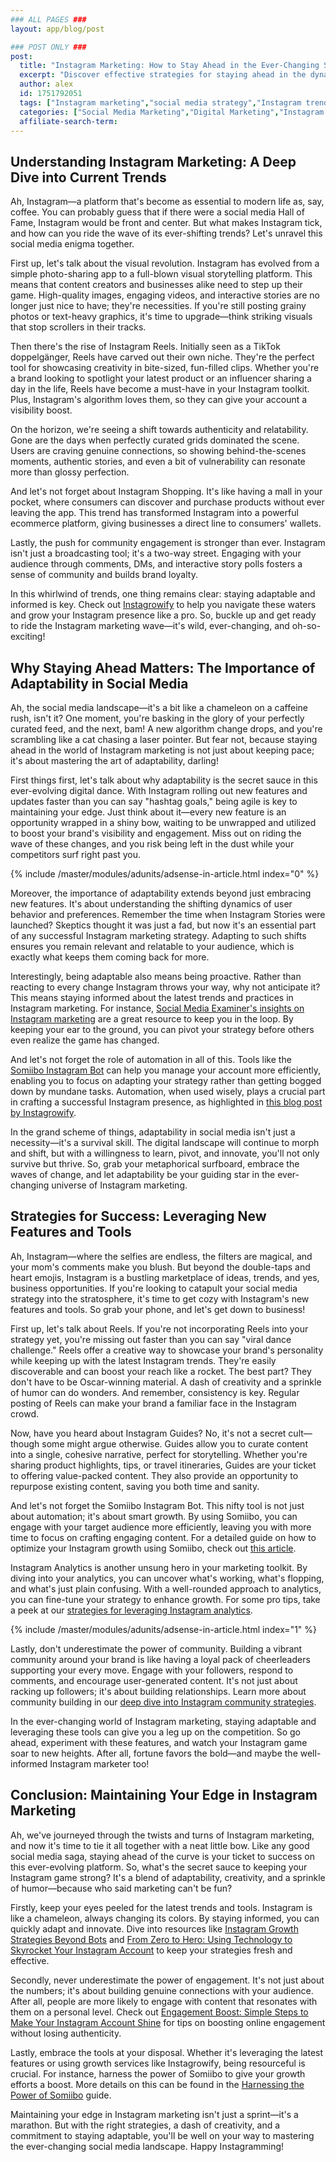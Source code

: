 ```yaml
---
### ALL PAGES ###
layout: app/blog/post

### POST ONLY ###
post:
  title: "Instagram Marketing: How to Stay Ahead in the Ever-Changing Social Media Landscape"
  excerpt: "Discover effective strategies for staying ahead in the dynamic world of Instagram marketing with insights into current trends and tools."
  author: alex
  id: 1751792051
  tags: ["Instagram marketing","social media strategy","Instagram trends","online engagement"]
  categories: ["Social Media Marketing","Digital Marketing","Instagram Growth"]
  affiliate-search-term: 
---
```


## Understanding Instagram Marketing: A Deep Dive into Current Trends

Ah, Instagram—a platform that's become as essential to modern life as, say, coffee. You can probably guess that if there were a social media Hall of Fame, Instagram would be front and center. But what makes Instagram tick, and how can you ride the wave of its ever-shifting trends? Let's unravel this social media enigma together.

First up, let's talk about the visual revolution. Instagram has evolved from a simple photo-sharing app to a full-blown visual storytelling platform. This means that content creators and businesses alike need to step up their game. High-quality images, engaging videos, and interactive stories are no longer just nice to have; they're necessities. If you're still posting grainy photos or text-heavy graphics, it's time to upgrade—think striking visuals that stop scrollers in their tracks.

Then there's the rise of Instagram Reels. Initially seen as a TikTok doppelgänger, Reels have carved out their own niche. They're the perfect tool for showcasing creativity in bite-sized, fun-filled clips. Whether you're a brand looking to spotlight your latest product or an influencer sharing a day in the life, Reels have become a must-have in your Instagram toolkit. Plus, Instagram's algorithm loves them, so they can give your account a visibility boost. 

On the horizon, we're seeing a shift towards authenticity and relatability. Gone are the days when perfectly curated grids dominated the scene. Users are craving genuine connections, so showing behind-the-scenes moments, authentic stories, and even a bit of vulnerability can resonate more than glossy perfection.

And let's not forget about Instagram Shopping. It's like having a mall in your pocket, where consumers can discover and purchase products without ever leaving the app. This trend has transformed Instagram into a powerful ecommerce platform, giving businesses a direct line to consumers' wallets.

Lastly, the push for community engagement is stronger than ever. Instagram isn't just a broadcasting tool; it's a two-way street. Engaging with your audience through comments, DMs, and interactive story polls fosters a sense of community and builds brand loyalty.

In this whirlwind of trends, one thing remains clear: staying adaptable and informed is key. Check out [Instagrowify](https://instagrowify.com) to help you navigate these waters and grow your Instagram presence like a pro. So, buckle up and get ready to ride the Instagram marketing wave—it's wild, ever-changing, and oh-so-exciting!

## Why Staying Ahead Matters: The Importance of Adaptability in Social Media

Ah, the social media landscape—it's a bit like a chameleon on a caffeine rush, isn't it? One moment, you're basking in the glory of your perfectly curated feed, and the next, bam! A new algorithm change drops, and you're scrambling like a cat chasing a laser pointer. But fear not, because staying ahead in the world of Instagram marketing is not just about keeping pace; it's about mastering the art of adaptability, darling!

First things first, let's talk about why adaptability is the secret sauce in this ever-evolving digital dance. With Instagram rolling out new features and updates faster than you can say "hashtag goals," being agile is key to maintaining your edge. Just think about it—every new feature is an opportunity wrapped in a shiny bow, waiting to be unwrapped and utilized to boost your brand's visibility and engagement. Miss out on riding the wave of these changes, and you risk being left in the dust while your competitors surf right past you.

{% include /master/modules/adunits/adsense-in-article.html index="0" %}

Moreover, the importance of adaptability extends beyond just embracing new features. It's about understanding the shifting dynamics of user behavior and preferences. Remember the time when Instagram Stories were launched? Skeptics thought it was just a fad, but now it's an essential part of any successful Instagram marketing strategy. Adapting to such shifts ensures you remain relevant and relatable to your audience, which is exactly what keeps them coming back for more.

Interestingly, being adaptable also means being proactive. Rather than reacting to every change Instagram throws your way, why not anticipate it? This means staying informed about the latest trends and practices in Instagram marketing. For instance, [Social Media Examiner's insights on Instagram marketing](https://www.socialmediaexaminer.com/instagram-marketing/) are a great resource to keep you in the loop. By keeping your ear to the ground, you can pivot your strategy before others even realize the game has changed.

And let's not forget the role of automation in all of this. Tools like the [Somiibo Instagram Bot](https://somiibo.com/platforms/instagram-bot) can help you manage your account more efficiently, enabling you to focus on adapting your strategy rather than getting bogged down by mundane tasks. Automation, when used wisely, plays a crucial part in crafting a successful Instagram presence, as highlighted in [this blog post by Instagrowify](https://instagrowify.com/blog/the-role-of-automation-in-crafting-a-successful-instagram-presence).

In the grand scheme of things, adaptability in social media isn't just a necessity—it's a survival skill. The digital landscape will continue to morph and shift, but with a willingness to learn, pivot, and innovate, you'll not only survive but thrive. So, grab your metaphorical surfboard, embrace the waves of change, and let adaptability be your guiding star in the ever-changing universe of Instagram marketing.

## Strategies for Success: Leveraging New Features and Tools

Ah, Instagram—where the selfies are endless, the filters are magical, and your mom's comments make you blush. But beyond the double-taps and heart emojis, Instagram is a bustling marketplace of ideas, trends, and yes, business opportunities. If you're looking to catapult your social media strategy into the stratosphere, it's time to get cozy with Instagram's new features and tools. So grab your phone, and let's get down to business!

First up, let's talk about Reels. If you're not incorporating Reels into your strategy yet, you're missing out faster than you can say "viral dance challenge." Reels offer a creative way to showcase your brand's personality while keeping up with the latest Instagram trends. They're easily discoverable and can boost your reach like a rocket. The best part? They don't have to be Oscar-winning material. A dash of creativity and a sprinkle of humor can do wonders. And remember, consistency is key. Regular posting of Reels can make your brand a familiar face in the Instagram crowd.

Now, have you heard about Instagram Guides? No, it's not a secret cult—though some might argue otherwise. Guides allow you to curate content into a single, cohesive narrative, perfect for storytelling. Whether you're sharing product highlights, tips, or travel itineraries, Guides are your ticket to offering value-packed content. They also provide an opportunity to repurpose existing content, saving you both time and sanity.

And let's not forget the Somiibo Instagram Bot. This nifty tool is not just about automation; it's about smart growth. By using Somiibo, you can engage with your target audience more efficiently, leaving you with more time to focus on crafting engaging content. For a detailed guide on how to optimize your Instagram growth using Somiibo, check out [this article](https://instagrowify.com/blog/how-to-use-the-somiibo-instagram-bot-for-optimal-growth).

Instagram Analytics is another unsung hero in your marketing toolkit. By diving into your analytics, you can uncover what's working, what's flopping, and what's just plain confusing. With a well-rounded approach to analytics, you can fine-tune your strategy to enhance growth. For some pro tips, take a peek at our [strategies for leveraging Instagram analytics](https://instagrowify.com/blog/strategies-for-leveraging-instagram-analytics-to-enhance-growth).

{% include /master/modules/adunits/adsense-in-article.html index="1" %}

Lastly, don't underestimate the power of community. Building a vibrant community around your brand is like having a loyal pack of cheerleaders supporting your every move. Engage with your followers, respond to comments, and encourage user-generated content. It's not just about racking up followers; it's about building relationships. Learn more about community building in our [deep dive into Instagram community strategies](https://instagrowify.com/blog/beyond-followers-building-a-community-on-instagram).

In the ever-changing world of Instagram marketing, staying adaptable and leveraging these tools can give you a leg up on the competition. So go ahead, experiment with these features, and watch your Instagram game soar to new heights. After all, fortune favors the bold—and maybe the well-informed Instagram marketer too!

## Conclusion: Maintaining Your Edge in Instagram Marketing

Ah, we've journeyed through the twists and turns of Instagram marketing, and now it's time to tie it all together with a neat little bow. Like any good social media saga, staying ahead of the curve is your ticket to success on this ever-evolving platform. So, what's the secret sauce to keeping your Instagram game strong? It's a blend of adaptability, creativity, and a sprinkle of humor—because who said marketing can't be fun?

Firstly, keep your eyes peeled for the latest trends and tools. Instagram is like a chameleon, always changing its colors. By staying informed, you can quickly adapt and innovate. Dive into resources like [Instagram Growth Strategies Beyond Bots](https://instagrowify.com/blog/instagram-growth-strategies-beyond-bots) and [From Zero to Hero: Using Technology to Skyrocket Your Instagram Account](https://instagrowify.com/blog/from-zero-to-hero-using-technology-to-skyrocket-your-instagram-account) to keep your strategies fresh and effective.

Secondly, never underestimate the power of engagement. It's not just about the numbers; it's about building genuine connections with your audience. After all, people are more likely to engage with content that resonates with them on a personal level. Check out [Engagement Boost: Simple Steps to Make Your Instagram Account Shine](https://instagrowify.com/blog/engagement-boost-simple-steps-to-make-your-instagram-account-shine) for tips on boosting online engagement without losing authenticity.

Lastly, embrace the tools at your disposal. Whether it's leveraging the latest features or using growth services like Instagrowify, being resourceful is crucial. For instance, harness the power of Somiibo to give your growth efforts a boost. More details on this can be found in the [Harnessing the Power of Somiibo](https://instagrowify.com/blog/harnessing-the-power-of-somiibo-a-guide-to-effective-instagram-growth) guide.

Maintaining your edge in Instagram marketing isn't just a sprint—it's a marathon. But with the right strategies, a dash of creativity, and a commitment to staying adaptable, you'll be well on your way to mastering the ever-changing social media landscape. Happy Instagramming!
